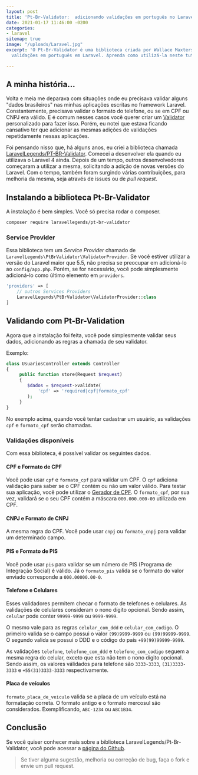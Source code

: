 ```yaml
---
layout: post
title: 'Pt-Br-Validator:  adicionando validações em português no Laravel'
date: 2021-01-17 11:46:00 -0200
categories:
- laravel
sitemap: true
image: "/uploads/Laravel.jpg"
excerpt: 'O Pt-Br-Validator é uma biblioteca criada por Wallace Maxters para adicionar
  validações em português em Laravel. Aprenda como utilizá-la neste tutorial. '

---
```

## A minha história...

Volta e meia me deparava com situações onde eu precisava validar alguns "dados brasileiros" nas minhas aplicações escritas no framework Laravel. Constantemente, precisava validar o formato do telefone, ou se em CPF ou CNPJ era válido. E é comum nesses casos você querer criar um [Validator](https://laravel.com/docs/8.x/validation) personalizado para fazer isso. Porém,  eu notei que estava ficando cansativo ter que adicionar as mesmas adições de validações repetidamente nessas aplicações.

Foi pensando nisso que, há alguns anos, eu criei a biblioteca chamada [LaravelLegends/PT-BR-Validator](https://github.com/LaravelLegends/pt-br-validator). Comecei a desenvolver ela quando eu utilizava o Laravel 4 ainda.  Depois de um tempo, outros desenvolvedores começaram a utilizar a mesma, solicitando a adição de novas versões do Laravel. Com o tempo, também foram surgindo várias contribuições, para melhoria da mesma, seja através de issues ou de _pull request_.

## Instalando a biblioteca Pt-Br-Validator

A instalação é bem simples. Você só precisa rodar o composer.

```bash
composer require laravellegends/pt-br-validator
```

### Service Provider

Essa biblioteca tem um _Service Provider_ chamado de `LaravelLegends\PtBrValidator\ValidatorProvider`. Se você estiver utilizar a versão do Laravel maior que 5.5, não precisa se preocupar em adicioná-lo ao `config/app.php`. Porém, se for necessário, você pode simplesmente adicioná-lo como último elemento em `providers`.

```php
'providers' => [
    // outros Services Providers
    LaravelLegends\PtBrValidator\ValidatorProvider::class
]
```

## Validando com Pt-Br-Validation

Agora que a instalação foi feita, você pode simplesmente validar seus dados, adicionando as regras a chamada de seu validator.

Exemplo:

```php
class UsuariosController extends Controller
{
     public function store(Request $request)
     {
     	$dados = $request->validate(
        	'cpf' => 'required|cpf|formato_cpf'
        );
     }
}
```

No exemplo acima, quando você tentar cadastrar um usuário, as validações `cpf` e `formato_cpf` serão chamadas.

### Validações disponíveis

Com essa biblioteca,  é possível validar os seguintes dados.

#### CPF e Formato de CPF

Você pode usar `cpf` e `formato_cpf` para validar um CPF.
O `cpf` adiciona validação para saber se o CPF contém ou não um valor válido. Para testar sua aplicação, você pode utilizar o [Gerador de CPF](https://www.geradordecpf.org/).
O `formato_cpf`, por sua vez, validará se o seu CPF contém a máscara `000.000.000-00`  utilizada em CPF.

#### CNPJ e Formato de CNPJ

A mesma regra do CPF. Você pode usar `cnpj` ou `formato_cnpj` para validar um determinado campo.

#### PIS e Formato de PIS

Você pode usar `pis` para validar se um número de PIS (Programa de Integração Social) é válido. Já o `formato_pis` valida se o formato do valor enviado corresponde a `000.00000.00-0`.

#### Telefone e Celulares

Esses validadores permitem checar o formato de telefones e celulares.
As validações de celulares consideram o nono dígito opcional. Sendo assim, `celular` pode conter `99999-9999` ou `9999-9999`.

O mesmo vale para as regras `celular_com_ddd` e `celular_com_codigo`. O primeiro valida se o campo possui o valor `(99)9999-9999` ou `(99)99999-9999`. O segundo valida se possui o DDD e o código do país `+99(99)99999-9999`.

As validações `telefone`, `telefone_com_ddd` e `telefone_com_codigo` seguem a mesma regra do celular, exceto que esta não tem o nono dígito opcional. Sendo assim, os valores válidados para telefone são `3333-3333`, `(31)3333-3333` e `+55(31)3333-3333` respectivamente.

#### Placa de veículos

`formato_placa_de_veiculo` valida se a placa de um veículo está na formatação correta. O formato antigo e o formato mercosul são considerados. Exemplificando, `ABC-1234` ou `ABC1B34`.

## Conclusão

Se você quiser conhecer mais sobre a biblioteca LaravelLegends/Pt-Br-Validator, você pode acessar a [página do Github](https://github.com/LaravelLegends/pt-br-validator).

> Se tiver alguma sugestão, melhoria ou correção de bug, faça o fork e envie um pull request.